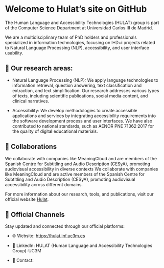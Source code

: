 # Welcome to Hulat’s site on GitHub 

The Human Language and Accessibility Technologies (HULAT) group is part of the Computer Science Department at Universidad Carlos III de Madrid.

We are a multidisciplinary team of PhD holders and professionals specialized in information technologies, focusing on I+D+i projects related to Natural Language Processing (NLP), accessibility, and user interface usability.

## 🧠 Our research areas:

* Natural Language Processing (NLP):
We apply language technologies to information retrieval, question answering, text classification and extraction, and text simplification. Our research addresses various types of texts, including scientific publications, social media content, and clinical narratives.

* Accessibility:
We develop methodologies to create accessible applications and services by integrating accessibility requirements into the software development process and user interfaces. We have also contributed to national standards, such as AENOR PNE 71362:2017 for the quality of digital educational materials.

## 🤝 Collaborations
We collaborate with companies like MeaningCloud and are members of the Spanish Centre for Subtitling and Audio Description (CESyA), promoting audiovisual accessibility in diverse contexts
We collaborate with companies like MeaningCloud and are active members of the Spanish Centre for Subtitling and Audio Description (CESyA), promoting audiovisual accessibility across different domains.

For more information about our research, tools, and publications, visit our official website [Hulat](https://hulat.inf.uc3m.es/).

## 📡 Official Channels
Stay updated and connected through our official platforms:

- 🌐 Website: https://hulat.inf.uc3m.es

- 🔗 LinkedIn: HULAT (Human Language and Accessibility Technologies Group)-UC3M

- 📧 Contact: 
